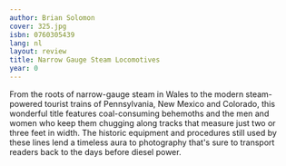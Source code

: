 ```yaml
---
author: Brian Solomon
cover: 325.jpg
isbn: 0760305439
lang: nl
layout: review
title: Narrow Gauge Steam Locomotives
year: 0
---
```

From the roots of narrow-gauge steam in Wales to the modern steam-powered tourist trains of Pennsylvania, New Mexico and Colorado, this wonderful title features coal-consuming behemoths and the men and women who keep them chugging along tracks that measure just two or three feet in width. The historic equipment and procedures still used by these lines lend a timeless aura to photography that's sure to transport readers back to the days before diesel power.
